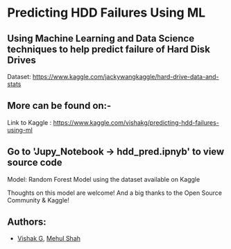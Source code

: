 # Predicting HDD Failures Using ML
## Using Machine Learning and Data Science techniques to help predict failure of Hard Disk Drives

Dataset: https://www.kaggle.com/jackywangkaggle/hard-drive-data-and-stats

## More can be found on:-
 Link to Kaggle : https://www.kaggle.com/vishakg/predicting-hdd-failures-using-ml
 
 ## Go to 'Jupy_Notebook -> hdd_pred.ipnyb' to view source code
 Model:  Random Forest Model using the dataset available on Kaggle 

Thoughts on this model are welcome! And a big thanks to the Open Source Community & Kaggle! 



## Authors:
* [Vishak G](https://github.com/RepoMan20), [Mehul Shah](https://github.com/theguywithcode)
